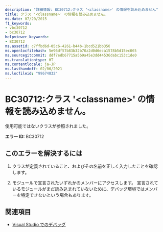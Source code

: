 ```yaml
---
description: "詳細情報: BC30712:クラス '<classname>' の情報を読み込めません"
title: クラス '<classname>' の情報を読み込めません。
ms.date: 07/20/2015
f1_keywords:
- vbc30712
- bc30712
helpviewer_keywords:
- BC30712
ms.assetid: c7ffbd6d-05c6-4261-b44b-1bcd521bb350
ms.openlocfilehash: 5e96df57b83b32b70a2d0d6eca1578b5d15ec065
ms.sourcegitcommit: ddf7edb67715a5b9a45e3dd44536dabc153c1de0
ms.translationtype: HT
ms.contentlocale: ja-JP
ms.lasthandoff: 02/06/2021
ms.locfileid: "99674832"
---
```

# <a name="bc30712-unable-to-load-information-for-class-classname"></a>BC30712:クラス '\<classname>' の情報を読み込めません。

使用可能ではないクラスが参照されました。

 **エラー ID:** BC30712

## <a name="to-correct-this-error"></a>このエラーを解決するには

1. クラスが定義されていること、およびその名前を正しく入力したことを確認します。

2. モジュールで宣言されたいずれかのメンバーにアクセスします。 宣言されているモジュールがまだ読み込まれていないために、デバッグ環境ではメンバーを特定できないという場合もあります。

## <a name="see-also"></a>関連項目

- [Visual Studio でのデバッグ](/visualstudio/debugger/debugger-feature-tour)
